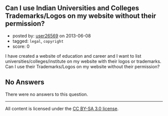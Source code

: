## Can I use Indian Universities and Colleges Trademarks/Logos on my website without their permission?

- posted by: [user26569](https://stackexchange.com/users/-1/26569-user26569) on 2013-06-08
- tagged: `legal`, `copyright`
- score: 0

I have created a website of education and career and I want to list universities/colleges/institute on my website with their logos or trademarks. Can I use their Trademarks/Logos on my website without their permission?

## No Answers

There were no answers to this question.


---

All content is licensed under the [CC BY-SA 3.0 license](https://creativecommons.org/licenses/by-sa/3.0/).
